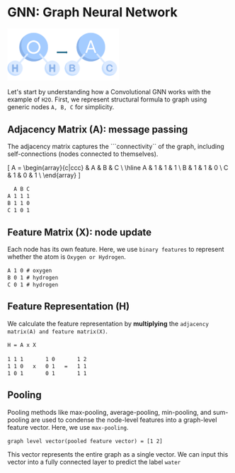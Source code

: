 # GNN: Graph Neural Network

<img src="../asset/neural-network/gnn-h2o.png" width="50%">

Let's start by understanding how a Convolutional GNN works with the example of ```H2O```.
First, we represent structural formula to graph using generic nodes ```A, B, C``` for simplicity.

## Adjacency Matrix (A): message passing
The adjacency matrix captures the ```connectivity`` of the graph, including self-connections (nodes connected to themselves).

\[
A = \begin{array}{c|ccc}
  & A & B & C \\
\hline
A & 1 & 1 & 1 \\
B & 1 & 1 & 0 \\
C & 1 & 0 & 1 \\
\end{array}
\]


```
  A B C
A 1 1 1
B 1 1 0
C 1 0 1
```

## Feature Matrix (X): node update
Each node has its own feature. Here, we use ```binary features``` to represent whether the atom is ```Oxygen or Hydrogen```.

```
A 1 0 # oxygen
B 0 1 # hydrogen
C 0 1 # hydrogen
```

## Feature Representation (H)
We calculate the feature representation by **multiplying** the ```adjacency matrix(A) and feature matrix(X)```.

```
H = A x X

1 1 1       1 0       1 2
1 1 0   x   0 1   =   1 1
1 0 1       0 1       1 1
```

## Pooling
Pooling methods like max-pooling, average-pooling, min-pooling, and sum-pooling are used to condense the node-level features into a graph-level feature vector. Here, we use ```max-pooling```.

```
graph level vector(pooled feature vector) = [1 2]
```

This vector represents the entire graph as a single vector. We can input this vector into a fully connected layer to predict the label ```water```
